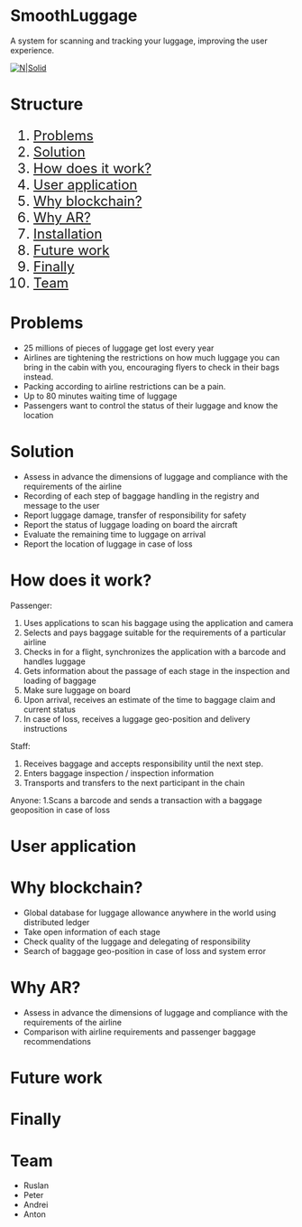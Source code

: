# SmoothLuggage

A system for scanning and tracking your luggage, improving the user experience.

[![N|Solid](1.jpg)](https://startblock.online)

# Structure

<ol type="1" style="font-size: x-large;">
  <li> <a href="https://github.com/AntonPecherkinSmoothLuggage/#problems">Problems</a>
  <li> <a href="https://github.com/AntonPecherkin/EncryptRating#blockchains-performance">Solution</a>
  <li> <a href="https://github.com/AntonPecherkin/EncryptRating#solution">How does it work?</a>
  <li> <a href="https://github.com/AntonPecherkin/EncryptRating#fantom-blockchain">User application</a>
  <li> <a href="https://github.com/AntonPecherkin/EncryptRating#user-application">Why blockchain?</a>
  <li> <a href="https://github.com/AntonPecherkin/EncryptRating#exonum-blockchain">Why AR?</a>
<li> <a href="https://github.com/AntonPecherkin/EncryptRating#installation">Installation</a>
<li> <a href="https://github.com/AntonPecherkin/EncryptRating#finally">Future work</a>
<li> <a href="https://github.com/AntonPecherkin/EncryptRating#finally">Finally</a>
<li> <a href="https://github.com/AntonPecherkin/EncryptRating#team">Team</a>
</ol>

# Problems

- 25 millions of pieces of luggage get lost every year
- Airlines are tightening the restrictions on how much luggage you can bring in the cabin with you, encouraging flyers to check in their bags instead. 
- Packing according to airline restrictions can be a pain. 
- Up to 80 minutes waiting time of luggage
- Passengers want to control the status of their luggage and know the location

# Solution

- Assess in advance the dimensions of luggage and compliance with the requirements of the airline
- Recording of each step of baggage handling in the registry and message to the user
- Report luggage damage, transfer of responsibility for safety
- Report the status of luggage loading on board the aircraft
- Evaluate the remaining time to luggage on arrival
- Report the location of luggage in case of loss

# How does it work?

Passenger:
1. Uses applications to scan his baggage using the application and camera
2. Selects and pays baggage suitable for the requirements of a particular airline
3. Checks in for a flight, synchronizes the application with a barcode and handles luggage
4. Gets information about the passage of each stage in the inspection and loading of baggage
5. Make sure luggage on board
6. Upon arrival, receives an estimate of the time to baggage claim and current status
7. In case of loss, receives a luggage geo-position and delivery instructions

Staff:
1. Receives baggage and accepts responsibility until the next step.
2. Enters baggage inspection / inspection information
3. Transports and transfers to the next participant in the chain

Anyone:
1.Scans a barcode and sends a transaction with a baggage geoposition in case of loss

# User application

# Why blockchain?

- Global database for luggage allowance anywhere in the world using distributed ledger
- Take open information of each stage
- Check quality of the luggage and delegating of responsibility 
- Search of baggage geo-position in case of loss and system error

# Why AR?

- Assess in advance the dimensions of luggage and compliance with the requirements of the airline
- Comparison with airline requirements and passenger baggage recommendations

# Future work

# Finally


# Team

- Ruslan
- Peter
- Andrei
- Anton
